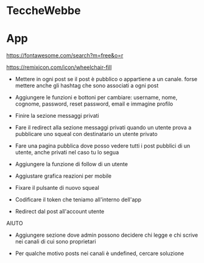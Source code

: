 # TeccheWebbe

# App

https://fontawesome.com/search?m=free&o=r

https://remixicon.com/icon/wheelchair-fill

- Mettere in ogni post se il post è pubblico o appartiene a un canale. forse mettere anche gli hashtag che sono associati a ogni post

- Aggiungere le funzioni e bottoni per cambiare: username, nome, cognome, password, reset password, email e immagine profilo

- Finire la sezione messaggi privati

- Fare il redirect alla sezione messaggi privati quando un utente prova a pubblicare uno squeal con destinatario un utente privato

- Fare una pagina pubblica dove posso vedere tutti i post pubblici di un utente, anche privati nel caso tu lo segua

- Aggiungere la funzione di follow di un utente

- Aggiustare grafica reazioni per mobile

- Fixare il pulsante di nuovo squeal

- Codificare il token che teniamo all'interno dell'app

- Redirect dal post all'account utente

AIUTO

- Aggiungere sezione dove admin possono decidere chi legge e chi scrive nei canali di cui sono proprietari

- Per qualche motivo posts nei canali è undefined, cercare soluzione
